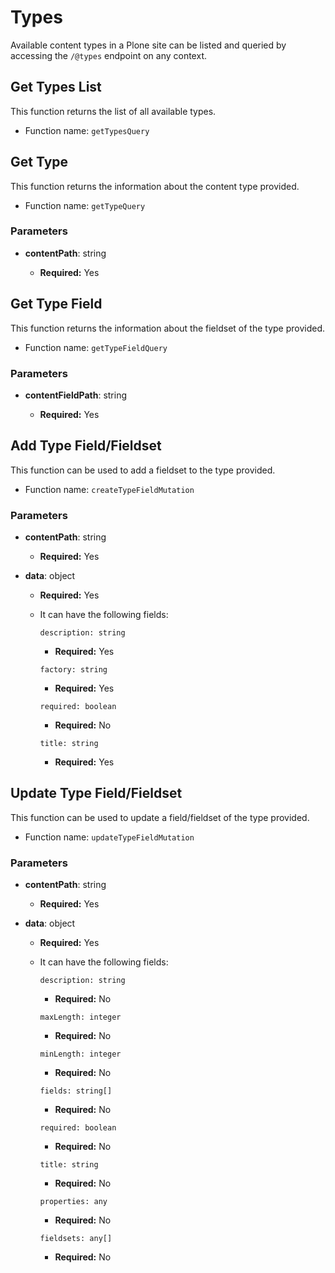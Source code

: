 # Types

Available content types in a Plone site can be listed and queried by accessing the `/@types` endpoint on any context.

## Get Types List

This function returns the list of all available types.

- Function name: `getTypesQuery`

## Get Type

This function returns the information about the content type provided.

- Function name: `getTypeQuery`

### Parameters

- **contentPath**: string

  - **Required:** Yes

## Get Type Field

This function returns the information about the fieldset of the type provided.

- Function name: `getTypeFieldQuery`

### Parameters

- **contentFieldPath**: string

  - **Required:** Yes

## Add Type Field/Fieldset

This function can be used to add a fieldset to the type provided.

- Function name: `createTypeFieldMutation`

### Parameters

- **contentPath**: string

  - **Required:** Yes

- **data**: object

  - **Required:** Yes
  - It can have the following fields:

    `description: string`

    - **Required:** Yes

    `factory: string`

    - **Required:** Yes

    `required: boolean`

    - **Required:** No

    `title: string`

    - **Required:** Yes

## Update Type Field/Fieldset

This function can be used to update a field/fieldset of the type provided.

- Function name: `updateTypeFieldMutation`

### Parameters

- **contentPath**: string

  - **Required:** Yes

- **data**: object

  - **Required:** Yes
  - It can have the following fields:

    `description: string`

    - **Required:** No

    `maxLength: integer`

    - **Required:** No

    `minLength: integer`

    - **Required:** No

    `fields: string[]`

    - **Required:** No

    `required: boolean`

    - **Required:** No

    `title: string`

    - **Required:** No

    `properties: any`

    - **Required:** No

    `fieldsets: any[]`

    - **Required:** No

